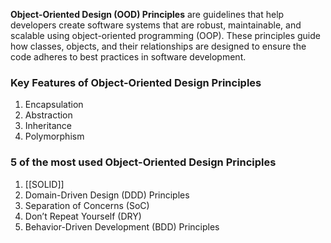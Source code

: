**Object-Oriented Design (OOD) Principles** are guidelines that help developers create software systems that are robust, maintainable, and scalable using object-oriented programming (OOP). These principles guide how classes, objects, and their relationships are designed to ensure the code adheres to best practices in software development.

### Key Features of Object-Oriented Design Principles
1. Encapsulation
2. Abstraction
3. Inheritance
4. Polymorphism

### 5 of the most used Object-Oriented Design Principles
1. [[SOLID]]
2. Domain-Driven Design (DDD) Principles
3. Separation of Concerns (SoC)
4. Don’t Repeat Yourself (DRY)
5. Behavior-Driven Development (BDD) Principles

